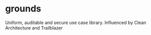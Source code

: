 # grounds
Uniform, auditable and secure use case library. Influenced by Clean Architecture and Trailblazer
